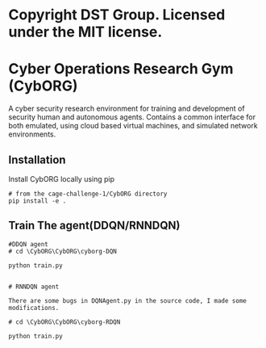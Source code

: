 # Copyright DST Group. Licensed under the MIT license.

# Cyber Operations Research Gym (CybORG)

A cyber security research environment for training and development of security human and autonomous agents. Contains a common interface for both emulated, using cloud based virtual machines, and simulated network environments.

## Installation

Install CybORG locally using pip

```
# from the cage-challenge-1/CybORG directory
pip install -e .
```
## Train The agent(DDQN/RNNDQN)

```
#DDQN agent 
# cd \CybORG\CybORG\cyborg-DQN

python train.py


# RNNDQN agent

There are some bugs in DQNAgent.py in the source code, I made some modifications.

# cd \CybORG\CybORG\cyborg-RDQN

python train.py
```

